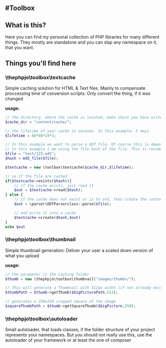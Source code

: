#Toolbox
---

## What is this?
Here you can find my personal collection of PHP libraries for many different things. They mostly are standalone and you can slap any namespace on it, that you want.

## Things you'll find here

### \thephpjo\toolbox\textcache
Simple caching solution for HTML & Text files. Mainly to compensate proccessing time of conversion scripts: Only convert the thing, if it was changed

__usage:__
```PHP
// the directory, where the cache is located, make shure you have write permissions here
$cache_dir = "content/cache/";

// the lifetime of your cache in seconds. In this example: 3 days
$lifetime = 60*60*24*3;

// In this example we want to parse a ODT file. Of course this is dependent on what you want to do. No matter what: we need a hash, that will be the filename of the cachefile (we don't care about hash-collisions)
// In this example i am using the file hash of the file. This is recommended for this kind of operations cause it will automatically update, when you change the file
$file = "test/123.odt";
$hash = md5_file($file);

$textcache = new \toolbox\textcache($cache_dir,$lifetime);

// se if the file are cached
if($textcache->exists($hash)){
    // if the cache exists, just read it
    $out = $textcache->read($hash);
} else {
    // if the cache does not exist or is to old, then create the content
    $out = \parser\ODTParserclass::parse($file);

    // and write it into a cache
    $textcache->create($hash,$out)
}
echo $out
```


### \thephpjo\toolbox\thumbnail
Simple thumbnail generation: Deliver your user a scaled down version of what you upload

__usage:__
```PHP
// the parameter is the caching folder
$thumb = new \thephpjo\toolbox\thumbnail("images/thumbs/");

// This will generate a Thumbnail with 512px width (if not already existant)
$thumbPath = $thumb->getThumb($bigPicturePath,512);

// generates a 250x250 cropped square of the image
$squareThumbPath = $thumb->getSquareThumb($bigPicture,250);
```

### \thephpjo\toolbox\autoloader
Small autoloader, that loads classes, if the folder structure of your project represents your namespaces. But you should not really use this, use the autoloader of your framework or at least the one of composer